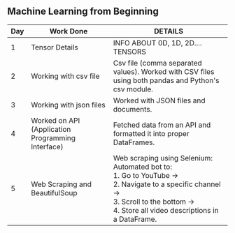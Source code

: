 ## Machine Learning from Beginning ##

| <b>Day</b> |<b> Work Done </b>         | <b>DETAILS</b> |
|-----|--------------------|---------|
| 1   | Tensor Details     | INFO ABOUT 0D, 1D, 2D.... TENSORS |
| 2   | Working with csv file | Csv file (comma separated values). Worked with CSV files using both pandas and Python's csv module. |
| 3   | Working with json files | Worked with JSON files and documents. |
| 4   | Worked on API (Application Programming Interface) | Fetched data from an API and formatted it into proper DataFrames. |
| 5   | Web Scraping and BeautifulSoup | Web scraping using Selenium: Automated bot to:<br>1. Go to YouTube →<br>2. Navigate to a specific channel →<br>3. Scroll to the bottom →<br>4. Store all video descriptions in a DataFrame. |